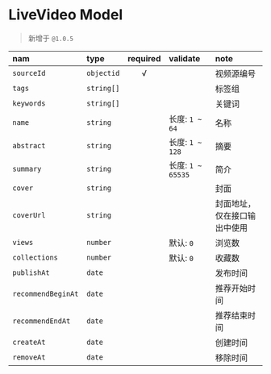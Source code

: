 # LiveVideo Model

> 新增于 `@1.0.5`

nam                | type           | required | validate          | note
:----------------- | :------------- | :------: | :---------------- | :-------------------
`sourceId`         | `objectid`     | √        |                   | 视频源编号
`tags`             | `string[]`     |          |                   | 标签组
`keywords`         | `string[]`     |          |                   | 关键词
`name`             | `string`       |          | 长度: `1 ~ 64`    | 名称
`abstract`         | `string`       |          | 长度: `1 ~ 128`   | 摘要
`summary`          | `string`       |          | 长度: `1 ~ 65535` | 简介
`cover`            | `string`       |          |                   | 封面
`coverUrl`         | `string`       |          |                   | 封面地址，仅在接口输出中使用
`views`            | `number`       |          | 默认: `0`         | 浏览数
`collections`      | `number`       |          | 默认: `0`         | 收藏数
`publishAt`        | `date`         |          |                   | 发布时间
`recommendBeginAt` | `date`         |          |                   | 推荐开始时间
`recommendEndAt`   | `date`         |          |                   | 推荐结束时间
`createAt`         | `date`         |          |                   | 创建时间
`removeAt`         | `date`         |          |                   | 移除时间
